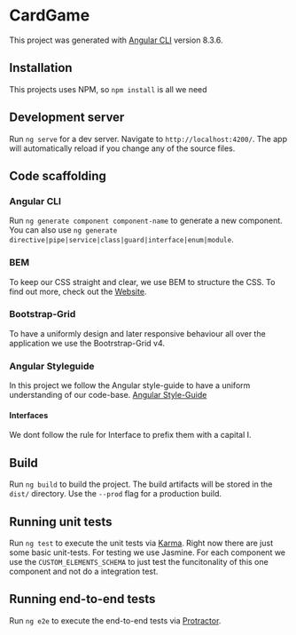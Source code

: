 # CardGame

This project was generated with [Angular CLI](https://github.com/angular/angular-cli) version 8.3.6. 

## Installation

This projects uses NPM, so `npm install` is all we need

## Development server

Run `ng serve` for a dev server. Navigate to `http://localhost:4200/`. The app will automatically reload if you change any of the source files.

## Code scaffolding

### Angular CLI

Run `ng generate component component-name` to generate a new component. You can also use `ng generate directive|pipe|service|class|guard|interface|enum|module`.

### BEM

To keep our CSS straight and clear, we use BEM to structure the CSS. To find out more, check out the [Website](http://getbem.com/introduction/).

### Bootstrap-Grid

To have a uniformly design and later responsive behaviour all over the application we use the Bootrstrap-Grid v4.

### Angular Styleguide

In this project we follow the Angular style-guide to have a uniform understanding of our code-base. [Angular Style-Guide](https://angular.io/guide/styleguide)

#### Interfaces 

We dont follow the rule for Interface to prefix them with a capital I.

## Build

Run `ng build` to build the project. The build artifacts will be stored in the `dist/` directory. Use the `--prod` flag for a production build.

## Running unit tests

Run `ng test` to execute the unit tests via [Karma](https://karma-runner.github.io). Right now there are just some basic unit-tests. For testing we use Jasmine. For each component we use the `CUSTOM_ELEMENTS_SCHEMA` to just test the funcitonality of this one component and not do a integration test.

## Running end-to-end tests

Run `ng e2e` to execute the end-to-end tests via [Protractor](http://www.protractortest.org/).
